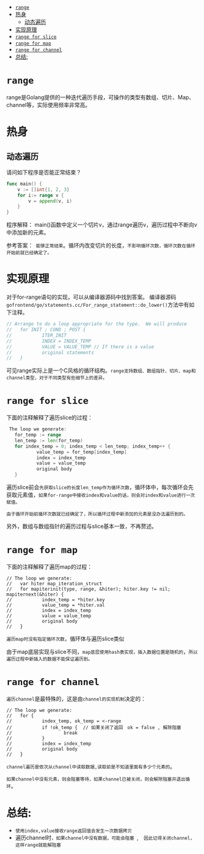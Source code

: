 - [`range`](#range)
- [热身](#热身)
  - [动态遍历](#动态遍历)
- [实现原理](#实现原理)
- [`range for slice`](#range-for-slice)
- [`range for map`](#range-for-map)
- [`range for channel`](#range-for-channel)
- [总结:](#总结)

# `range`

range是Golang提供的一种迭代遍历手段，可操作的类型有数组、切片、Map、channel等，实际使用频率非常高。

# 热身

## 动态遍历

请问如下程序是否能正常结束？

```go
func main() {
    v := []int{1, 2, 3}
    for i:= range v {
        v = append(v, i)
    }
}
```

程序解释： main()函数中定义一个切片v，通过range遍历v，遍历过程中不断向v中添加新的元素。

参考答案：` 能够正常结束`。循环内改变切片的长度，`不影响循环次数，循环次数在循环开始前就已经确定了。`



# 实现原理

对于for-range语句的实现，可以从编译器源码中找到答案。 编译器源码`gofrontend/go/statements.cc/For_range_statement::do_lower()`方法中有如下注释。

```go
// Arrange to do a loop appropriate for the type.  We will produce
//   for INIT ; COND ; POST {
//           ITER_INIT
//           INDEX = INDEX_TEMP
//           VALUE = VALUE_TEMP // If there is a value
//           original statements
//   }
```

可见range实际上是一个C风格的循环结构。`range支持数组、数组指针、切片、map和channel类型，对于不同类型有些细节上的差异。`



# `range for slice`

下面的注释解释了遍历slice的过程：



```go
 The loop we generate:
   for_temp := range
   len_temp := len(for_temp)
   for index_temp = 0; index_temp < len_temp; index_temp++ {
           value_temp = for_temp[index_temp]
           index = index_temp
           value = value_temp
           original body
   }
```

遍历slice前会`先获取slice的长度len_temp作为循环次数`，循环体中，每次循环会先获取元素值，`如果for-range中接收index和value的话，则会对index和value进行一次赋值。`



`由于循环开始前循环次数就已经确定了，所以循环过程中新添加的元素是没办法遍历到的。`

另外，数组与数组指针的遍历过程与slice基本一致，不再赘述。



# `range for map`

下面的注释解释了遍历map的过程：

```
// The loop we generate:
//   var hiter map_iteration_struct
//   for mapiterinit(type, range, &hiter); hiter.key != nil; mapiternext(&hiter) {
//           index_temp = *hiter.key
//           value_temp = *hiter.val
//           index = index_temp
//           value = value_temp
//           original body
//   }
```

`遍历map时没有指定循环次数`，循环体与遍历slice类似

由于map底层实现与slice不同，`map底层使用hash表实现，插入数据位置是随机的`，`所以遍历过程中新插入的数据不能保证遍历到。`



# `range for channel`

`遍历channel`是最特殊的，这是由`channel的实现机制`决定的：

```
// The loop we generate:
//   for {
//           index_temp, ok_temp = <-range
//           if !ok_temp {	// 如果关闭了返回　ok = false , 解除阻塞
//                   break
//           }
//           index = index_temp
//           original body
//   }
```

`channel遍历是依次从channel中读取数据,读取前是不知道里面有多少个元素的`。



`如果channel中没有元素，则会阻塞等待，如果channel已被关闭，则会解除阻塞并退出循环`。



# 总结:

- `使用index,value接收range返回值会发生一次数据拷贝`
- 遍历channel时`，如果channel中没有数据，可能会阻塞 `,　`因此记得关闭channel，这样range就能解阻塞`

